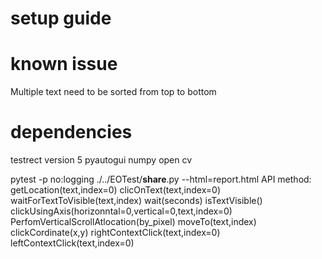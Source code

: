 



# setup guide


# known issue
  Multiple text need to be sorted from top to bottom
  
# dependencies

testrect version 5
pyautogui
numpy
open cv

 pytest -p no:logging  ./../EOTest/**share**.py  --html=report.html
API method:
  getLocation(text,index=0)
  clicOnText(text,index=0)
  waitForTextToVisible(text,index)
  wait(seconds)
  isTextVisible()
  clickUsingAxis(horizonntal=0,vertical=0,text,index=0)
  PerfomVerticalScrollAtlocation(by_pixel)
  moveTo(text,index)
  clickCordinate(x,y)
  rightContextClick(text,index=0)
  leftContextClick(text,index=0)

  
  